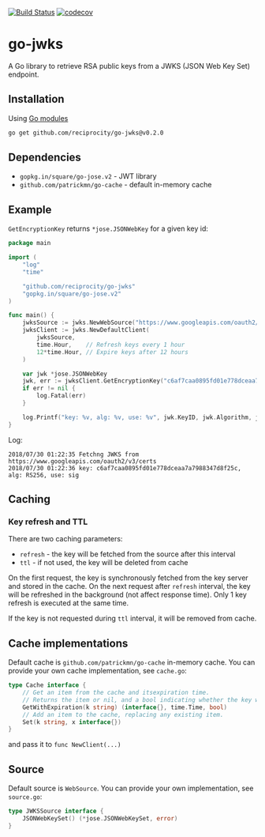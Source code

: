 [![Build Status](https://travis-ci.com/s12v/go-jwks.svg?branch=master)](https://travis-ci.com/s12v/go-jwks)
[![codecov](https://codecov.io/gh/s12v/go-jwks/branch/master/graph/badge.svg)](https://codecov.io/gh/s12v/go-jwks)
# go-jwks

A Go library to retrieve RSA public keys from a JWKS (JSON Web Key Set) endpoint.

## Installation

Using [Go modules](https://github.com/golang/go/wiki/Modules)

```bash
go get github.com/reciprocity/go-jwks@v0.2.0
```

## Dependencies

 * `gopkg.in/square/go-jose.v2` - JWT library
 * `github.com/patrickmn/go-cache` - default in-memory cache

## Example

`GetEncryptionKey` returns `*jose.JSONWebKey` for a given key id:

```go
package main

import (
	"log"
	"time"

	"github.com/reciprocity/go-jwks"
	"gopkg.in/square/go-jose.v2"
)

func main() {
	jwksSource := jwks.NewWebSource("https://www.googleapis.com/oauth2/v3/certs")
	jwksClient := jwks.NewDefaultClient(
		jwksSource,
		time.Hour,    // Refresh keys every 1 hour
		12*time.Hour, // Expire keys after 12 hours
	)

	var jwk *jose.JSONWebKey
	jwk, err := jwksClient.GetEncryptionKey("c6af7caa0895fd01e778dceaa7a7988347d8f25c")
	if err != nil {
		log.Fatal(err)
	}

	log.Printf("key: %v, alg: %v, use: %v", jwk.KeyID, jwk.Algorithm, jwk.Use)
}
```

Log:

```
2018/07/30 01:22:35 Fetchng JWKS from https://www.googleapis.com/oauth2/v3/certs
2018/07/30 01:22:36 key: c6af7caa0895fd01e778dceaa7a7988347d8f25c, alg: RS256, use: sig
```

## Caching

### Key refresh and TTL

There are two caching parameters:
 - `refresh` - the key will be fetched from the source after this interval
 - `ttl` - if not used, the key will be deleted from cache

On the first request, the key is synchronously fetched from the key server and stored in the cache.
On the next request after `refresh` interval, the key will be refreshed in the background (not affect response time).
Only 1 key refresh is executed at the same time.

If the key is not requested during `ttl` interval, it will be removed from cache.

## Cache implementations

Default cache is `github.com/patrickmn/go-cache` in-memory cache.
You can provide your own cache implementation, see `cache.go`:

```go
type Cache interface {
	// Get an item from the cache and itsexpiration time.
	// Returns the item or nil, and a bool indicating whether the key was found
	GetWithExpiration(k string) (interface{}, time.Time, bool)
	// Add an item to the cache, replacing any existing item.
	Set(k string, x interface{})
}
```

and pass it to `func NewClient(...)`

## Source

Default source is `WebSource`. You can provide your own implementation, see `source.go`:

```go
type JWKSSource interface {
	JSONWebKeySet() (*jose.JSONWebKeySet, error)
}
```
